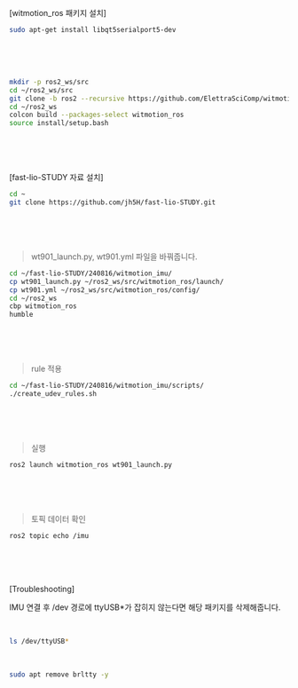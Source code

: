 
[witmotion_ros 패키지 설치]  



```bash
sudo apt-get install libqt5serialport5-dev
```

<br/>
<br/>
<br/>


```bash
mkdir -p ros2_ws/src
cd ~/ros2_ws/src
git clone -b ros2 --recursive https://github.com/ElettraSciComp/witmotion_IMU_ros.git witmotion_ros
cd ~/ros2_ws
colcon build --packages-select witmotion_ros
source install/setup.bash
```

<br/>
<br/>
<br/>


[fast-lio-STUDY 자료 설치]  

```bash
cd ~
git clone https://github.com/jh5H/fast-lio-STUDY.git
```
<br/>
<br/>
<br/>

 > wt901_launch.py, wt901.yml 파일을 바꿔줍니다.  

```bash
cd ~/fast-lio-STUDY/240816/witmotion_imu/
cp wt901_launch.py ~/ros2_ws/src/witmotion_ros/launch/
cp wt901.yml ~/ros2_ws/src/witmotion_ros/config/
cd ~/ros2_ws
cbp witmotion_ros
humble
```
<br/>
<br/>
<br/>

 > rule 적용  

```bash
cd ~/fast-lio-STUDY/240816/witmotion_imu/scripts/
./create_udev_rules.sh
```
<br/>
<br/>
<br/>

 > 실행  

```bash
ros2 launch witmotion_ros wt901_launch.py 
```

<br/>
<br/>
<br/>

 > 토픽 데이터 확인

```bash
ros2 topic echo /imu
```

<br/>
<br/>
<br/>


[Troubleshooting]


IMU 연결 후 /dev 경로에 ttyUSB*가 잡히지 않는다면 해당 패키지를 삭제해줍니다.

<br/>


```bash
ls /dev/ttyUSB*
```

<br/>


```bash
sudo apt remove brltty -y
```

